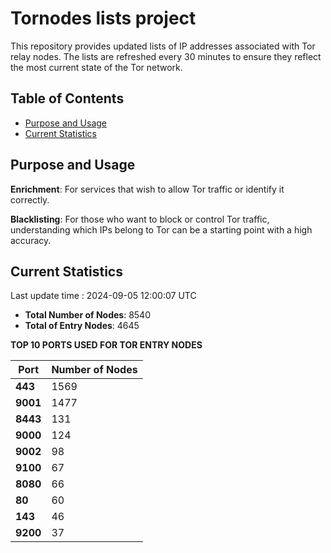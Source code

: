 # Tornodes lists project

This repository provides updated lists of IP addresses associated with Tor relay nodes. The lists are refreshed every 30 minutes to ensure they reflect the most current state of the Tor network.

## Table of Contents

- [Purpose and Usage](#purpose-and-usage)
- [Current Statistics](#current-statistics)


## Purpose and Usage

**Enrichment**: For services that wish to allow Tor traffic or identify it correctly.

**Blacklisting**: For those who want to block or control Tor traffic, understanding which IPs belong to Tor can be a starting point with a high accuracy.

## Current Statistics

Last update time : 2024-09-05 12:00:07 UTC

- **Total Number of Nodes**: 8540
- **Total of Entry Nodes**: 4645

**TOP 10 PORTS USED FOR TOR ENTRY NODES**

| **Port** | **Number of Nodes** |
|------|-----------------|
| **443**   | 1569  |
| **9001**   | 1477  |
| **8443**   | 131  |
| **9000**   | 124  |
| **9002**   | 98  |
| **9100**   | 67  |
| **8080**   | 66  |
| **80**   | 60  |
| **143**   | 46  |
| **9200**   | 37  |

